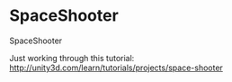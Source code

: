 SpaceShooter
============

SpaceShooter

Just working through this tutorial: http://unity3d.com/learn/tutorials/projects/space-shooter
